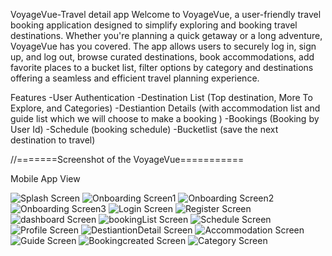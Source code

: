 VoyageVue-Travel detail app
Welcome to VoyageVue, a user-friendly travel booking application designed to simplify exploring and booking travel destinations. Whether you're planning a quick getaway or a long adventure, VoyageVue has you covered. The app allows users to securely log in, sign up, and log out, browse curated destinations, book accommodations, add favorite places to a bucket list, filter options by category and destinations offering a seamless and efficient travel planning experience.

Features
-User Authentication
-Destination List (Top destination, More To Explore, and Categories)
-Destiantion Details (with accommodation list and guide list which we will choose to make a booking )
-Bookings (Booking by User Id)
-Schedule (booking schedule)
-Bucketlist (save the next destination to travel) 


//=======Screenshot of the VoyageVue===========

Mobile App View

![Splash Screen](assets/images/SplashScreen.png)
![Onboarding Screen1](assets/images/OnboardingScreen1.png)
![Onboarding Screen2](assets/images/OnboardingScreen2.png)
![Onboarding Screen3](assets/images/OnboardingScreen3.png)
![Login Screen](assets/images/LoginScreen.png)
![Register Screen](assets/images/RegisterScreen.png)
![dashboard Screen](assets/images/HomeScreen.png)
![bookingList Screen](assets/images/BookingList.png)
![Schedule Screen](assets/images/ScheduleScreen.png)
![Profile Screen](assets/images/ProfileScreen.png)
![DestiantionDetail Screen](assets/images/DestinationDetail.png)
![Accommodation Screen](assets/images/AccommodationList.png)
![Guide Screen](assets/images/GuideList.png)
![Bookingcreated Screen](assets/images/BookingcreatedScreen.png)
![Category Screen](assets/images/CategoryScreen.png)


